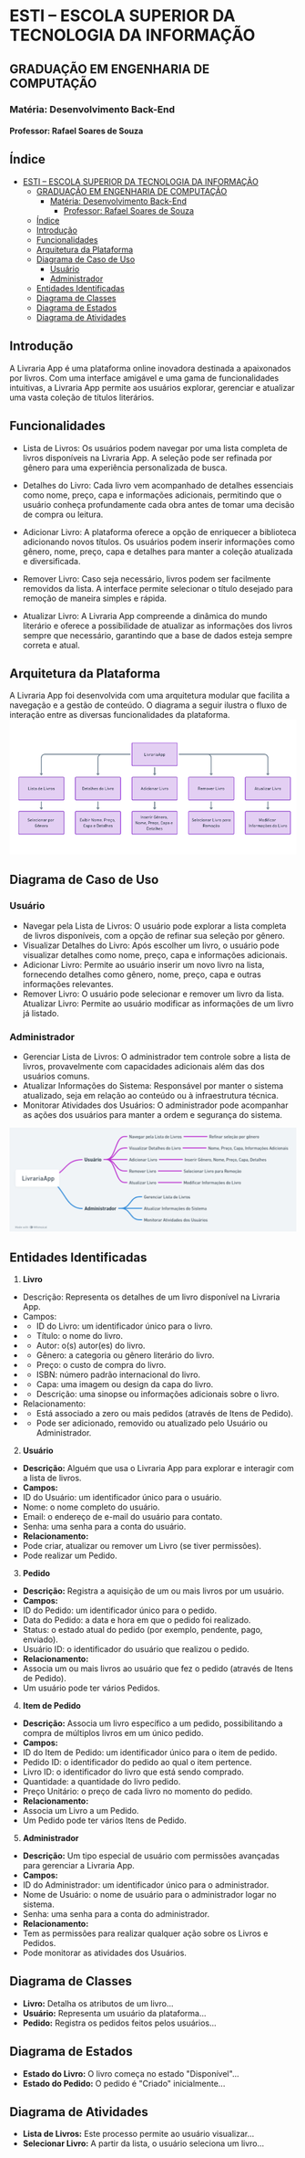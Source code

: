 # ESTI – ESCOLA SUPERIOR DA TECNOLOGIA DA INFORMAÇÃO
## GRADUAÇÃO EM ENGENHARIA DE COMPUTAÇÃO

### Matéria: Desenvolvimento Back-End

#### Professor: Rafael Soares de Souza

## Índice

- [ESTI – ESCOLA SUPERIOR DA TECNOLOGIA DA INFORMAÇÃO](#esti--escola-superior-da-tecnologia-da-informação)
   - [GRADUAÇÃO EM ENGENHARIA DE COMPUTAÇÃO](#graduação-em-engenharia-de-computação)
      - [Matéria: Desenvolvimento Back-End](#matéria-desenvolvimento-back-end)
         - [Professor: Rafael Soares de Souza](#professor-rafael-soares-de-souza)
   - [Índice](#índice)
   - [Introdução](#introdução)
   - [Funcionalidades](#funcionalidades)
   - [Arquitetura da Plataforma](#arquitetura-da-plataforma)
   - [Diagrama de Caso de Uso](#diagrama-de-caso-de-uso)
      - [Usuário](#usuário)
      - [Administrador](#administrador)
   - [Entidades Identificadas](#entidades-identificadas)
   - [Diagrama de Classes](#diagrama-de-classes)
   - [Diagrama de Estados](#diagrama-de-estados)
   - [Diagrama de Atividades](#diagrama-de-atividades)

## Introdução

A Livraria App é uma plataforma online inovadora destinada a apaixonados por livros. Com uma interface amigável e uma gama de funcionalidades intuitivas, a Livraria App permite aos usuários explorar, gerenciar e atualizar uma vasta coleção de títulos literários.

## Funcionalidades

- Lista de Livros: Os usuários podem navegar por uma lista completa de livros disponíveis na Livraria App. A seleção pode ser refinada por gênero para uma experiência personalizada de busca.

- Detalhes do Livro: Cada livro vem acompanhado de detalhes essenciais como nome, preço, capa e informações adicionais, permitindo que o usuário conheça profundamente cada obra antes de tomar uma decisão de compra ou leitura.

- Adicionar Livro: A plataforma oferece a opção de enriquecer a biblioteca adicionando novos títulos. Os usuários podem inserir informações como gênero, nome, preço, capa e detalhes para manter a coleção atualizada e diversificada.

- Remover Livro: Caso seja necessário, livros podem ser facilmente removidos da lista. A interface permite selecionar o título desejado para remoção de maneira simples e rápida.

- Atualizar Livro: A Livraria App compreende a dinâmica do mundo literário e oferece a possibilidade de atualizar as informações dos livros sempre que necessário, garantindo que a base de dados esteja sempre correta e atual.

## Arquitetura da Plataforma

A Livraria App foi desenvolvida com uma arquitetura modular que facilita a navegação e a gestão de conteúdo. O diagrama a seguir ilustra o fluxo de interação entre as diversas funcionalidades da plataforma.
<img src="/assets/img/DiagramaFluxo.png">

## Diagrama de Caso de Uso

### Usuário

- Navegar pela Lista de Livros: O usuário pode explorar a lista completa de livros disponíveis, com a opção de refinar sua seleção por gênero.
- Visualizar Detalhes do Livro: Após escolher um livro, o usuário pode visualizar detalhes como nome, preço, capa e informações adicionais.
- Adicionar Livro: Permite ao usuário inserir um novo livro na lista, fornecendo detalhes como gênero, nome, preço, capa e outras informações relevantes.
- Remover Livro: O usuário pode selecionar e remover um livro da lista.
Atualizar Livro: Permite ao usuário modificar as informações de um livro já listado.


### Administrador

- Gerenciar Lista de Livros: O administrador tem controle sobre a lista de livros, provavelmente com capacidades adicionais além das dos usuários comuns.
- Atualizar Informações do Sistema: Responsável por manter o sistema atualizado, seja em relação ao conteúdo ou à infraestrutura técnica.
- Monitorar Atividades dos Usuários: O administrador pode acompanhar as ações dos usuários para manter a ordem e segurança do sistema.

<img src="/assets/img/DiagramaCasosUso.png">

## Entidades Identificadas

1. **Livro**
- Descrição: Representa os detalhes de um livro disponível na Livraria App.
- Campos:
- - ID do Livro: um identificador único para o livro.
- - Título: o nome do livro.
- - Autor: o(s) autor(es) do livro.
- - Gênero: a categoria ou gênero literário do livro.
- - Preço: o custo de compra do livro.
- - ISBN: número padrão internacional do livro.
- - Capa: uma imagem ou design da capa do livro.
- - Descrição: uma sinopse ou informações adicionais sobre o livro.
- Relacionamento:
- - Está associado a zero ou mais pedidos (através de Itens de Pedido).
- - Pode ser adicionado, removido ou atualizado pelo Usuário ou Administrador.


2. **Usuário**
- **Descrição:** Alguém que usa o Livraria App para explorar e interagir com a lista de livros.
- **Campos:**
- ID do Usuário: um identificador único para o usuário.
- Nome: o nome completo do usuário.
- Email: o endereço de e-mail do usuário para contato.
- Senha: uma senha para a conta do usuário.
- **Relacionamento:**
- Pode criar, atualizar ou remover um Livro (se tiver permissões).
- Pode realizar um Pedido.

3. **Pedido**
- **Descrição:** Registra a aquisição de um ou mais livros por um usuário.
- **Campos:**
- ID do Pedido: um identificador único para o pedido.
- Data do Pedido: a data e hora em que o pedido foi realizado.
- Status: o estado atual do pedido (por exemplo, pendente, pago, enviado).
- Usuário ID: o identificador do usuário que realizou o pedido.
- **Relacionamento:**
- Associa um ou mais livros ao usuário que fez o pedido (através de Itens de Pedido).
- Um usuário pode ter vários Pedidos.

4. **Item de Pedido**
- **Descrição:** Associa um livro específico a um pedido, possibilitando a compra de múltiplos livros em um único pedido.
- **Campos:**
- ID do Item de Pedido: um identificador único para o item de pedido.
- Pedido ID: o identificador do pedido ao qual o item pertence.
- Livro ID: o identificador do livro que está sendo comprado.
- Quantidade: a quantidade do livro pedido.
- Preço Unitário: o preço de cada livro no momento do pedido.
- **Relacionamento:**
- Associa um Livro a um Pedido.
- Um Pedido pode ter vários Itens de Pedido.

5. **Administrador**
- **Descrição:** Um tipo especial de usuário com permissões avançadas para gerenciar a Livraria App.
- **Campos:**
- ID do Administrador: um identificador único para o administrador.
- Nome de Usuário: o nome de usuário para o administrador logar no sistema.
- Senha: uma senha para a conta do administrador.
- **Relacionamento:**
- Tem as permissões para realizar qualquer ação sobre os Livros e Pedidos.
- Pode monitorar as atividades dos Usuários.


## Diagrama de Classes

- **Livro:** Detalha os atributos de um livro...
- **Usuário:** Representa um usuário da plataforma...
- **Pedido:** Registra os pedidos feitos pelos usuários...

## Diagrama de Estados

- **Estado do Livro:** O livro começa no estado "Disponível"...
- **Estado do Pedido:** O pedido é "Criado" inicialmente...

## Diagrama de Atividades

- **Lista de Livros:** Este processo permite ao usuário visualizar...
- **Selecionar Livro:** A partir da lista, o usuário seleciona um livro...


